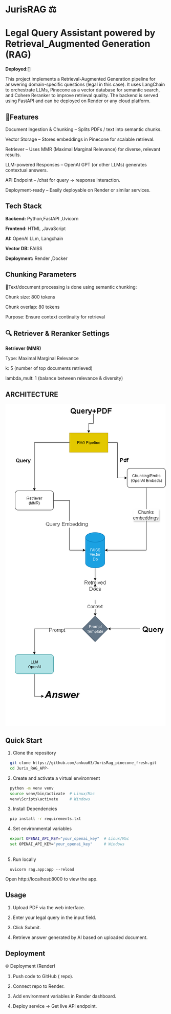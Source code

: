 # JurisRAG ⚖

# Legal Query Assistant powered by Retrieval_Augmented Generation (RAG)

**Deployed**:[]

This project implements a Retrieval-Augmented Generation pipeline for answering domain-specific questions (legal in this case). It uses LangChain to orchestrate LLMs, Pinecone as a vector database for semantic search, and Cohere Reranker to improve retrieval quality. The backend is served using FastAPI and can be deployed on Render or any cloud platform.

## 🚀Features
Document Ingestion & Chunking  – Splits PDFs / text into semantic chunks.

Vector Storage – Stores embeddings in Pinecone for scalable retrieval.

Retriever – Uses MMR (Maximal Marginal Relevance) for diverse, relevant results.

LLM-powered Responses – OpenAI GPT (or other LLMs) generates contextual answers.

API Endpoint – /chat for query → response interaction.

Deployment-ready – Easily deployable on Render or similar services.


## Tech Stack

**Backend:** Python,FastAPI ,Uvicorn

**Frontend:** HTML ,JavaScript

**AI:** OpenAI LLm, Langchain

**Vector DB:** FAISS

**Deployment:** Render ,Docker

## Chunking Parameters

📝Text/document processing is done using semantic chunking:

Chunk size: 800 tokens

Chunk overlap: 80 tokens

Purpose: Ensure context continuity for retrieval
## 🔍 Retriever & Reranker Settings
 

**Retriever (MMR)**

Type: Maximal Marginal Relevance

k: 5 (number of top documents retrieved)

lambda_mult: 1 (balance between relevance & diversity)


## ARCHITECTURE

![image alt](https://github.com/ankuu63/Juris_RAG_APP-/blob/9d7146521dd7ef6b1dc158f83e6fcf18117e745d/Faisss.drawio.png)


## Quick Start

1. Clone the repository


```bash
  git clone https://github.com/ankuu63/JurisRag_pinecone_fresh.git
  cd Juris_RAG_APP-
```

2. Create and activate a virtual environment 


```bash
  python -m venv venv
  source venv/bin/activate  # Linux/Mac
  venv\Scripts\activate     # Windows
```

3. Install Dependencies


```bash
  pip install -r requirements.txt
```

4. Set environmental variables


```bash
  export OPENAI_API_KEY="your_openai_key"  # Linux/Mac
  set OPENAI_API_KEY="your_openai_key"     # Windows
      
```

5. Run locally


```
  uvicorn rag.app:app --reload
```


Open http://localhost:8000 to view the app.



## Usage


1. Upload PDF via the web interface.


2. Enter your legal query in the input field.


3. Click Submit.


4. Retrieve answer generated by AI based on uploaded document.
## Deployment

🌐 Deployment (Render)

1. Push code to GitHub ( repo).


2. Connect repo to Render.


3. Add environment variables in Render dashboard.


4. Deploy service → Get live API endpoint.
